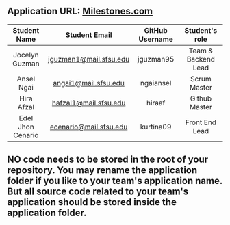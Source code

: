 
## Application URL: [Milestones.com](https://milestones-350703.wl.r.appspot.com/)


| Student Name      |      Student Email     |  GitHub Username | Student's role      |
|    :---:          |     :---:              |     :---:        | :---:               |
| Jocelyn Guzman    | jguzman1@mail.sfsu.edu | jguzman95        | Team & Backend Lead |
| Ansel Ngai        | angai1@mail.sfsu.edu   | ngaiansel        | Scrum Master        |
| Hira Afzal        | hafzal1@mail.sfsu.edu  | hiraaf           | Github Master       |
| Edel Jhon Cenario | ecenario@mail.sfsu.edu | kurtina09        | Front End Lead      |



## NO code needs to be stored in the root of your repository. You may rename the application folder if you like to your team's application name. But all source code related to your team's application should be stored inside the application folder.
